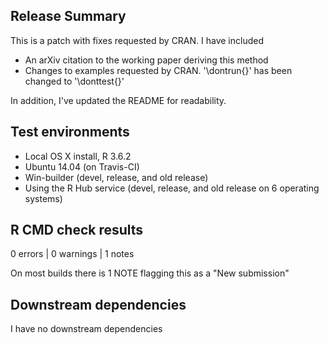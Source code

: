 ## Release Summary

This is a patch with fixes requested by CRAN. I have included

* An arXiv citation to the working paper deriving this method
* Changes to examples requested by CRAN. '\dontrun{}' has been changed to '\donttest{}'

In addition, I've updated the README for readability.

## Test environments

* Local OS X install, R 3.6.2
* Ubuntu 14.04 (on Travis-CI)
* Win-builder (devel, release, and old release)
* Using the R Hub service (devel, release, and old release on 6 operating systems)

## R CMD check results

0 errors | 0 warnings | 1 notes

On most builds there is 1 NOTE flagging this as a "New submission"

## Downstream dependencies

I have no downstream dependencies
